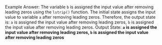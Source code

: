 Example Answer: 
The variable `b` is assigned the input value after removing leading zeros using the `lstrip()` function. The initial state assigns the input value to variable `a` after removing leading zeros. Therefore, the output state is: `a` is assigned the input value after removing leading zeros, `b` is assigned the input value after removing leading zeros.
Output State: **`a` is assigned the input value after removing leading zeros, `b` is assigned the input value after removing leading zeros**